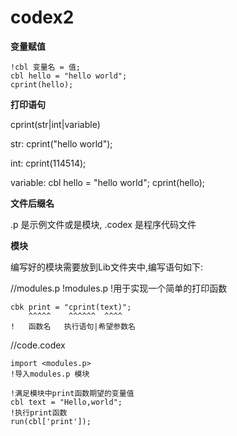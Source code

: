# codex2

**变量赋值**

    !cbl 变量名 = 值;
    cbl hello = "hello world";
    cprint(hello);

**打印语句**

cprint(str|int|variable)

str:
    cprint("hello world");

int:
    cprint(114514);

variable:
    cbl hello = "hello world";
    cprint(hello);
  
**文件后缀名**

.p 是示例文件或是模块, .codex 是程序代码文件

**模块**

编写好的模块需要放到Lib文件夹中,编写语句如下:

//modules.p
    !modules.p
    !用于实现一个简单的打印函数

    cbk print = "cprint(text)";
        ^^^^^    ^^^^^^  ^^^^
    !   函数名   执行语句|希望参数名

//code.codex

    import <modules.p>
    !导入modules.p 模块

    !满足模块中print函数期望的变量值
    cbl text = "Hello,world";
    !执行print函数
    run(cbl['print']);

